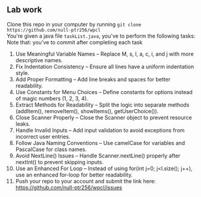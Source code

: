 ## Lab work
Clone this repo in your computer by running `git clone https://github.com/null-ptr256/wpcl`
<br>
You're given a java file `taskList.java`, you've to perform the following tasks:
<br>
Note that: you've to commit after completing each task

 
1.	Use Meaningful Variable Names – Replace M, s, l, a, c, i, and j with more descriptive names.
2.	Fix Indentation Consistency – Ensure all lines have a uniform indentation style.
3.	Add Proper Formatting – Add line breaks and spaces for better readability.
4.	Use Constants for Menu Choices – Define constants for options instead of magic numbers (1, 2, 3, 4).
5.	Extract Methods for Readability – Split the logic into separate methods (addItem(), removeItem(), showItems(), getUserChoice()).
6.	Close Scanner Properly – Close the Scanner object to prevent resource leaks.
7.	Handle Invalid Inputs – Add input validation to avoid exceptions from incorrect user entries.
8.	Follow Java Naming Conventions – Use camelCase for variables and PascalCase for class names.
9.	Avoid NextLine() Issues – Handle Scanner.nextLine() properly after nextInt() to prevent skipping inputs.
10.	Use an Enhanced For Loop – Instead of using for(int j=0; j<l.size(); j++), use an enhanced for-loop for better readability.
11. Push your repo to your account and submit the link here: https://github.com/null-ptr256/wpcl/issues

